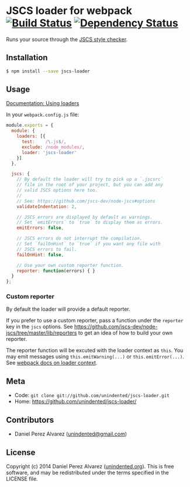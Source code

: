 # JSCS loader for webpack [![Build Status](https://img.shields.io/travis/unindented/jscs-loader.svg)](http://travis-ci.org/unindented/jscs-loader) [![Dependency Status](https://img.shields.io/gemnasium/unindented/jscs-loader.svg)](https://gemnasium.com/unindented/jscs-loader)

Runs your source through the [JSCS style checker](https://github.com/jscs-dev/node-jscs).


## Installation

```sh
$ npm install --save jscs-loader
```


## Usage

[Documentation: Using loaders](http://webpack.github.io/docs/using-loaders.html)

In your `webpack.config.js` file:

```js
module.exports = {
  module: {
    loaders: [{
      test:    /\.js$/,
      exclude: /node_modules/,
      loader: 'jscs-loader'
    }]
  },

  jscs: {
    // By default the loader will try to pick up a `.jscsrc`
    // file in the root of your project, but you can add any
    // valid JSCS options here too.
    //
    // See: https://github.com/jscs-dev/node-jscs#options
    validateIndentation: 2,

    // JSCS errors are displayed by default as warnings.
    // Set `emitErrors` to `true` to display them as errors.
    emitErrors: false,

    // JSCS errors do not interrupt the compilation.
    // Set `failOnHint` to `true` if you want any file with
    // JSCS errors to fail.
    failOnHint: false,

    // Use your own custom reporter function.
    reporter: function(errors) { }
  }
};
```

### Custom reporter

By default the loader will provide a default reporter.

If you prefer to use a custom reporter, pass a function under the `reporter` key in the `jscs` options. See <https://github.com/jscs-dev/node-jscs/tree/master/lib/reporters> to get an idea of how to build your own reporter.

The reporter function will be excuted with the loader context as `this`. You may emit messages using `this.emitWarning(...)` or `this.emitError(...)`. See [webpack docs on loader context](http://webpack.github.io/docs/loaders.html#loader-context).


## Meta

* Code: `git clone git://github.com/unindented/jscs-loader.git`
* Home: <https://github.com/unindented/jscs-loader/>


## Contributors

* Daniel Perez Alvarez ([unindented@gmail.com](mailto:unindented@gmail.com))


## License

Copyright (c) 2014 Daniel Perez Alvarez ([unindented.org](http://unindented.org/)). This is free software, and may be redistributed under the terms specified in the LICENSE file.
